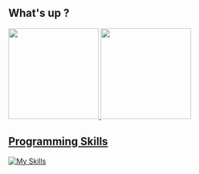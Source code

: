 ## What's up ? 

<div>
    <a href="https://github.com/otavioacb">
    <img height="180em" src="https://github-readme-stats.vercel.app/api?username=otavioacb&show_icons=true&theme=cobalt&include_all_commits=true&count_private=true"/>
    <img height="180em" src="https://github-readme-stats.vercel.app/api/top-langs/?username=otavioacb&layout=compact&langs_count=7&theme=cobalt"/>
</div>

## Programming Skills

[![My Skills](https://skillicons.dev/icons?i=c,cpp,py,raspberrypi,arduino,linux)](https://skillicons.dev)

